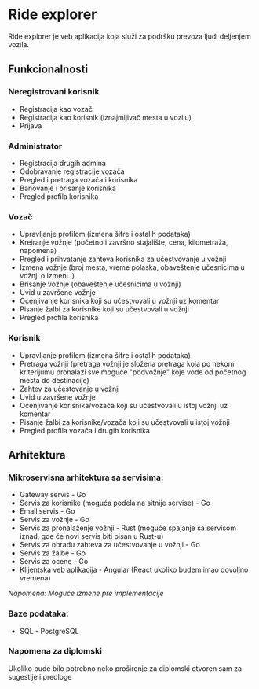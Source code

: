
# Ride explorer

Ride explorer je veb aplikacija koja služi za podršku prevoza ljudi deljenjem vozila.

## Funkcionalnosti

### Neregistrovani korisnik

- Registracija kao vozač
- Registracija kao korisnik (iznajmljivač mesta u vozilu)
- Prijava

### Administrator

- Registracija drugih admina
- Odobravanje registracije vozača
- Pregled i pretraga vozača i korisnika
- Banovanje i brisanje korisnika
- Pregled profila korisnika

### Vozač

- Upravljanje profilom (izmena šifre i ostalih podataka)
- Kreiranje vožnje (početno i završno stajalište, cena, kilometraža, napomena)
- Pregled i prihvatanje zahteva korisnika za učestvovanje u vožnji
- Izmena vožnje (broj mesta, vreme polaska, obaveštenje učesnicima u vožnji o izmeni..)
- Brisanje vožnje (obaveštenje učesnicima u vožnji)
- Uvid u završene vožnje
- Ocenjivanje korisnika koji su učestvovali u vožnji uz komentar
- Pisanje žalbi za korisnike koji su učestvovali u vožnji
- Pregled profila korisnika

### Korisnik

- Upravljanje profilom (izmena šifre i ostalih podataka)
- Pretraga vožnji (pretraga vožnji je složena pretraga koja po nekom kriterijumu pronalazi sve moguće "podvožnje" koje vode od početnog mesta do destinacije)
- Zahtev za učestovanje u vožnji
- Uvid u završene vožnje
- Ocenjivanje korisnika/vozača koji su učestvovali u istoj vožnji uz komentar 
- Pisanje žalbi za korisnike/vozača koji su učestvovali u istoj vožnji
- Pregled profila vozača i drugih korisnika


## Arhitektura 

### Mikroservisna arhitektura sa servisima: 

- Gateway servis - Go
- Servis za korisnike (moguća podela na sitnije servise) - Go
- Email servis - Go
- Servis za vožnje - Go
- Servis za pronalaženje vožnji - Rust (moguće spajanje sa servisom iznad, gde će novi servis biti pisan u Rust-u)
- Servis za obradu zahteva za učestvovanje u vožnji - Go
- Servis za žalbe - Go 
- Servis za ocene - Go
- Klijentska veb aplikacija - Angular (React ukoliko budem imao dovoljno vremena)

*Napomena: Moguće izmene pre implementacije*
### Baze podataka:

- SQL - PostgreSQL

### Napomena za diplomski
Ukoliko bude bilo potrebno neko proširenje za diplomski otvoren sam za sugestije i predloge
